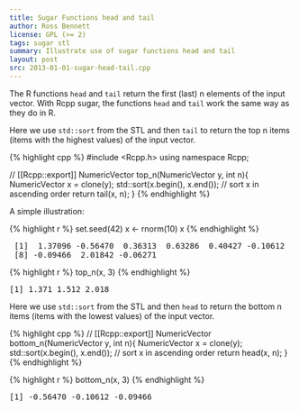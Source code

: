 ```yaml
---
title: Sugar Functions head and tail
author: Ross Bennett
license: GPL (>= 2)
tags: sugar stl
summary: Illustrate use of sugar functions head and tail
layout: post
src: 2013-01-01-sugar-head-tail.cpp
---
```




The R functions `head` and `tail` return the first (last) n elements
of the input vector.  With Rcpp sugar, the functions `head` and `tail`
work the same way as they do in R.
 
Here we use `std::sort` from the STL and then `tail` to return the top
n items (items with the highest values) of the input vector.

{% highlight cpp %}
#include <Rcpp.h>
using namespace Rcpp;
 
// [[Rcpp::export]]
NumericVector top_n(NumericVector y, int n){
    NumericVector x = clone(y);
    std::sort(x.begin(), x.end());	// sort x in ascending order
    return tail(x, n);
}
{% endhighlight %}


A simple illustration:

{% highlight r %}
set.seed(42)
x <- rnorm(10)
x
{% endhighlight %}



<pre class="output">
 [1]  1.37096 -0.56470  0.36313  0.63286  0.40427 -0.10612  1.51152
 [8] -0.09466  2.01842 -0.06271
</pre>



{% highlight r %}
top_n(x, 3)
{% endhighlight %}



<pre class="output">
[1] 1.371 1.512 2.018
</pre>


Here we use `std::sort` from the STL and then `head` to return the bottom
n items (items with the lowest values) of the input vector.

{% highlight cpp %}
// [[Rcpp::export]]
NumericVector bottom_n(NumericVector y, int n){
    NumericVector x = clone(y);
    std::sort(x.begin(), x.end());	// sort x in ascending order
    return head(x, n);
}
{% endhighlight %}


{% highlight r %}
bottom_n(x, 3)
{% endhighlight %}



<pre class="output">
[1] -0.56470 -0.10612 -0.09466
</pre>

